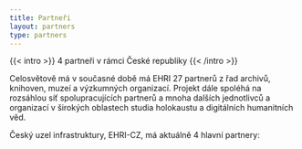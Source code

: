 ```yaml
---
title: Partneři
layout: partners
type: partners
---
```


{{< intro >}}
4 partneři v rámci České republiky
{{< /intro >}}

Celosvětově má v současné době má EHRI 27 partnerů z řad archivů, knihoven, muzeí a výzkumných organizací.
Projekt dále spoléhá na rozsáhlou síť spolupracujících partnerů a mnoha dalších jednotlivců a organizací v širokých oblastech studia holokaustu a digitálních humanitních věd.

Český uzel infrastruktury, EHRI-CZ, má aktuálně 4 hlavní partnery:
